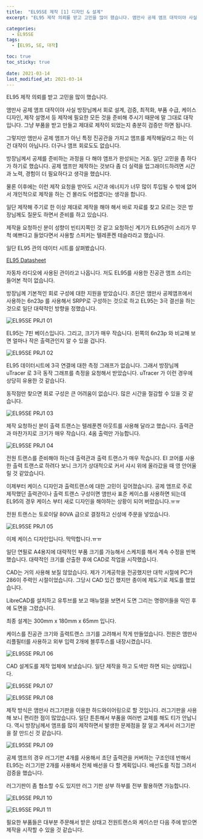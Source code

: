 ```yaml
---
title:  "EL95SE 제작 [1] 디자인 & 설계"
excerpt: "EL95 제작 의뢰를 받고 고민을 많이 했습니다. 앰만사 공제 앰프 대작이야 사실 방장님께서 회로 설계, 검증, 최적화, 부품 수급, 케이스 디자인, 제작 설명서 등 제작에 필요한 모든 것을 준비해 주시기 때문에 말 그대로 대작입니다."

categories:
  - EL95SE
tags:
  - [EL95, SE, 대작]

toc: true
toc_sticky: true
 
date: 2021-03-14
last_modified_at: 2021-03-14
---
```

EL95 제작 의뢰를 받고 고민을 많이 했습니다.

앰만사 공제 앰프 대작이야 사실 방장님께서 회로 설계, 검증, 최적화, 부품 수급, 케이스 디자인, 제작 설명서 등 제작에 필요한 모든 것을 준비해 주시기 때문에 말 그대로 대작입니다. 그냥 부품을 받고 만들고 제대로 제작이 되었는지 충분히 검증만 하면 됩니다.

그렇지만 앰만사 공제 앰프가 아닌 특정 진공관을 가지고 앰프를 제작해달라고 하는 이건 대작이 아닙니다. 더구나 앰프 회로도도 없습니다.

방장님께서 공제를 준비하는 과정을 다 해야 앰프가 완성되는 거죠. 일단 고민을 좀 하다가 하기로 했습니다. 공제 앰프만 제작하는 것보다 좀 더 실력을 업그래이드하려면 시간과 노력, 경험이 더 필요하다고 생각을 했습니다. 

물론 이후에는 이런 제작 요청을 받아도 시간과 에너지가 너무 많이 투입될 수 밖에 없어서 개인적으로 제작을 하는 건 몰라도 어렵겠다는 생각을 합니다.

일단 제작해 주기로 한 이상 제대로 제작을 해야 해서 바로 자료를 찾고 모르는 것은 방장님께도 질문도 하면서 준비를 하고 있습니다.

제작을 요청하신 분이 성향이 빈티지쪽인 것 같고 요청하신 계기가 EL95관이 소리가 무척 예쁘다고 들었다면서 사용할 스피커는 텔레푼켄 테슬라라고 했습니다. 

일단 EL95 관의 데이터 시트를 살펴봤습니다.

[EL95 Datasheet](/assets/downloads/EL95-Philips.pdf)

자동차 라디오에 사용된 관이라고 나옵니다. 저도 EL95를 사용한 진공관 앰프 소리는 들어본 적이 없습니다. 

방장님께 기본적인 회로 구성에 대한 지원을 받았습니다. 초단은 앰만사 공제앰프에서 사용하는 6n23p 를 사용해서 SRPP로 구성하는 것으로 하고 EL95는 3극 결선을 하는 것으로 일단 대략적인 방향을 정했습니다.    

![EL95SE PRJ1 01](/assets/images/EL95SE_PRJ1_01.jpg)

EL95는 7핀 베이스입니다. 그리고, 크기가 매우 작습니다. 왼쪽의  6n23p 와 비교해 보면 얼마나 작은 출력관인지 알 수 있을 겁니다.

![EL95SE PRJ1 02](/assets/images/EL95SE_PRJ1_02.jpg)

EL95 데이터시트에 3극 연결에 대한 측정 그래프가 없습니다. 그래서 방장님께 uTracer 로 3극 동작 그래프를 측정을 요청해서 받았습니다. uTracer 가 이런 경우에 상당히 유용한 것 같습니다.

동작점만 찾으면 회로 구성은 큰 어려움이 없습니다. 많은 시간을 절감할 수 있을 것 같습니다.

![EL95SE PRJ1 03](/assets/images/EL95SE_PRJ1_03.jpg)

제작 요청하신 분이 출력 트랜스는 텔레푼켄 아웃트를 사용해 달라고 했습니다. 출력관과 마찬가지로 크기가 매우 작습니다. 4옴 출력만 가능합니다. 

![EL95SE PRJ1 04](/assets/images/EL95SE_PRJ1_04.jpg)

전원 트랜스를 준비해야 하는데 출력관과 출력 트랜스가 매우 작습니다. EI 코어를 사용한 출력 트랜스로 하려다 보니 크기가 상대적으로 커서 샤시 위에 올라갔을 때 영 안어울릴 것 같았습니다.

이제부터 케이스 디자인과 출력트랜스에 대한 고민이 깊어졌습니다. 공제 앰프로 주로 제작했던 출력관이나 출력 트랜스 구성이면 앰만사 표준 케이스를 사용하면 되는데 EL95의 경우 케이스 부터 새로 디자인을 해야하는 상황이 되어 버렸습니다.ㅠㅠ

 전원 트랜스는 토로이달 80VA 급으로 결정하고 신성에 주문을 넣었습니다.

![EL95SE PRJ1 05](/assets/images/EL95SE_PRJ1_05.jpg)

이제 케이스 디자인입니다. 막막합니다.ㅠㅠ

일단 연필로 A4용지에 대략적인 부품 크기를 가능해서 스케치를 해서 계속 수정을 반복했습니다. 대략적인 크기를 산출한 후에 CAD로 작업을 시작했습니다.

CAD는 거의 사용해 보질 않았습니다. 제가 기계공학을 전공했지만 대학 시절에 PC가 286이 주력인 시절이었습니다. 그당시 CAD 있긴 했지만 종이에 제도기로 제도를 했었습니다.

LibreCAD를 설치하고 유투브를 보고 매뉴얼을 보면서 도면 그리는 명령어들을 익인 후에 도면을 그렸습니다.

최종 설계는 300mm x 180mm x 65mm 입니다.

케이스를 진공관 크기와 출력트랜스 크기를 고려해서 작게 만들었습니다. 전원은 앰만사 리플필터를 사용하고 외부 입력 2개에 블루투스를 내장시켰습니다. 

![EL95SE PRJ1 06](/assets/images/EL95SE_PRJ1_06.jpg)

CAD 설계도를 제작 업체에 보냈습니다. 일단 제작을 하고 도색만 하면 되는 상태입니다. 

![EL95SE PRJ1 07](/assets/images/EL95SE_PRJ1_07.jpg)

![EL95SE PRJ1 08](/assets/images/EL95SE_PRJ1_08.jpg)

제작 방식은 앰만사 러그기판을 이용한 하드와이어링으로 할 것입니다. 러그기판을 사용해 보니 편리한 점이 많았습니다. 일단 튼튼해서 부품을 여러번 교체를 해도 티가 안납니다. 역시 방장님께서 앰프를 많이 제작하면서 발생한 문제점을 잘 알고 계셔서  러그기판을 잘 만드신 것 같습니다.

![EL95SE PRJ1 09](/assets/images/EL95SE_PRJ1_09.jpg)

공제 앰프의 경우 러그기판 4개를 사용해서 초단 출력관을 커버하는 구조인데 반해서 EL95는 러그기판 2개를 사용해서 전체 배선을 다 할 계획입니다. 배선도를 직접 그려서 검증을 했습니다.

러그기판이 좀 협소할 수도 있지만 러그 기판 상부 하부를 전부 활용하면 가능합니다.

![EL95SE PRJ1 10](/assets/images/EL95SE_PRJ1_10.jpg)

![EL95SE PRJ1 11](/assets/images/EL95SE_PRJ1_11.jpg)

필요한 부품들은 대부분 주문해서 받은 상태고 전원트랜스와 케이스만 다음 주에 받으면 제작을 시작할 수 있을 것 같습니다.